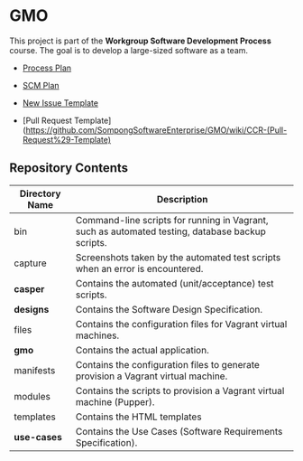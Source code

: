 GMO
===
This project is part of the __Workgroup Software Development Process__ course. The goal is to develop a large-sized software as a team.

* [Process Plan](https://github.com/SompongSoftwareEnterprise/GMO/wiki/Process-Plan)
* [SCM Plan](https://github.com/SompongSoftwareEnterprise/GMO/wiki/SCM-Plan)


* [New Issue Template](https://github.com/SompongSoftwareEnterprise/GMO/wiki/New-Issue-Template)
* [Pull Request Template](https://github.com/SompongSoftwareEnterprise/GMO/wiki/CCR-(Pull-Request%29-Template)

Repository Contents
-------------------
| Directory Name | Description |
| -------------- | ----------- |
| bin            | Command-line scripts for running in Vagrant, such as automated testing, database backup scripts. |
| capture        | Screenshots taken by the automated test scripts when an error is encountered. |
| __casper__     | Contains the automated (unit/acceptance) test scripts. |
| __designs__    | Contains the Software Design Specification. |
| files          | Contains the configuration files for Vagrant virtual machines. |
| __gmo__        | Contains the actual application. |
| manifests      | Contains the configuration files to generate provision a Vagrant virtual machine. |
| modules        | Contains the scripts to provision a Vagrant virtual machine (Pupper). |
| templates      | Contains the HTML templates |
| __use-cases__  | Contains the Use Cases (Software Requirements Specification). |







